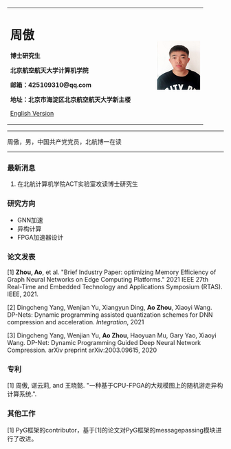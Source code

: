 <div>
<table border="0">
  <tr>
    <td width="75%">
      <h1>周傲</h1>
      <p><b>博士研究生</b></p>
      <p><b>北京航空航天大学计算机学院</b></p>
      <p><b>邮箱：425109310@qq.com</b></p>
      <p><b>地址：北京市海淀区北京航空航天大学新主楼</b></p>
      <p><a href="/index-en.md">English Version</a></p>
    </td>
    <td width="25%">
      <img src="/za.png" width="100%">
    </td>
  </tr>
</table>
</div>

---

周傲，男，中国共产党党员，北航博一在读

---

### 最新消息
1. 在北航计算机学院ACT实验室攻读博士研究生

### 研究方向
- GNN加速
- 异构计算
- FPGA加速器设计

### 论文发表
[1] <b>Zhou, Ao</b>, et al. "Brief Industry Paper: optimizing Memory Efficiency of Graph Neural Networks on Edge Computing Platforms." 2021 IEEE 27th Real-Time and Embedded Technology and Applications Symposium (RTAS). IEEE, 2021.

[2] Dingcheng Yang, Wenjian Yu, Xiangyun Ding, <b>Ao Zhou</b>, Xiaoyi Wang. DP-Nets: Dynamic programming assisted quantization schemes for DNN compression and acceleration. *Integration*, 2021

[3] Dingcheng Yang, Wenjian Yu, <b>Ao Zhou</b>, Haoyuan Mu, Gary Yao, Xiaoyi Wang. DP-Net: Dynamic Programming Guided Deep Neural Network Compression. arXiv preprint arXiv:2003.09615, 2020

### 专利
[1] 周傲, 谌云莉, and 王晓懿. "一种基于CPU-FPGA的大规模图上的随机游走异构计算系统.". 


### 其他工作
[1] PyG框架的contributor，基于[1]的论文对PyG框架的messagepassing模块进行了改进。
